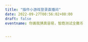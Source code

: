 ```yaml
---
title: "插件小游戏登录直播间"
date: 2022-09-27T00:56:02+08:00
draft: false
eventname: 你画我猜真容易，智商测试全撒币
 

---
```


